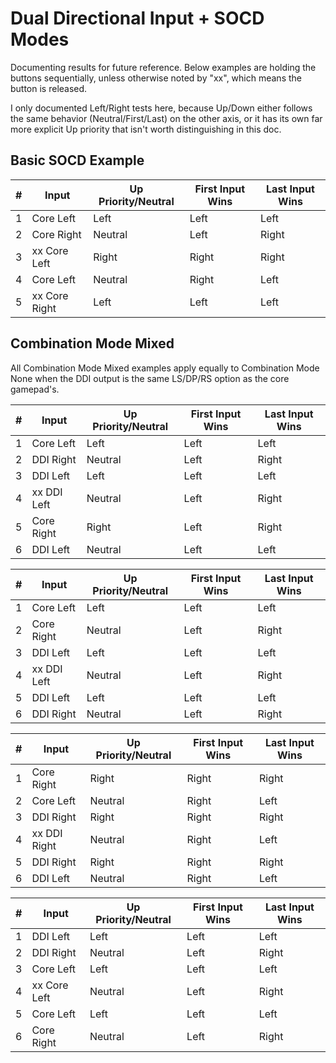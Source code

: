# Dual Directional Input + SOCD Modes

Documenting results for future reference. Below examples are holding the buttons sequentially, unless otherwise noted by
"xx", which means the button is released.

I only documented Left/Right tests here, because Up/Down either follows the same behavior (Neutral/First/Last) on the
other axis, or it has its own far more explicit Up priority that isn't worth distinguishing in this doc.

## Basic SOCD Example

| # | Input           | Up Priority/Neutral | First Input Wins | Last Input Wins |
| - | --------------- | ------------------- | ---------------- | --------------- |
| 1 | Core Left       | Left                | Left             | Left            |
| 2 | Core Right      | Neutral             | Left             | Right           |
| 3 | xx Core Left    | Right               | Right            | Right           |
| 4 | Core Left       | Neutral             | Right            | Left            |
| 5 | xx Core Right   | Left                | Left             | Left            |

## Combination Mode Mixed

All Combination Mode Mixed examples apply equally to Combination Mode None when the DDI output is the same LS/DP/RS
option as the core gamepad's.

| # | Input           | Up Priority/Neutral | First Input Wins | Last Input Wins |
| - | --------------- | ------------------- | ---------------- | --------------- |
| 1 | Core Left       | Left                | Left             | Left            |
| 2 | DDI Right       | Neutral             | Left             | Right           |
| 3 | DDI Left        | Left                | Left             | Left            |
| 4 | xx DDI Left     | Neutral             | Left             | Right           |
| 5 | Core Right      | Right               | Left             | Right           |
| 6 | DDI Left        | Neutral             | Left             | Left            |

| # | Input           | Up Priority/Neutral | First Input Wins | Last Input Wins |
| - | --------------- | ------------------- | ---------------- | --------------- |
| 1 | Core Left       | Left                | Left             | Left            |
| 2 | Core Right      | Neutral             | Left             | Right           |
| 3 | DDI Left        | Left                | Left             | Left            |
| 4 | xx DDI Left     | Neutral             | Left             | Right           |
| 5 | DDI Left        | Left                | Left             | Left            |
| 6 | DDI Right       | Neutral             | Left             | Right           |

| # | Input           | Up Priority/Neutral | First Input Wins | Last Input Wins |
| - | --------------- | ------------------- | ---------------- | --------------- |
| 1 | Core Right      | Right               | Right            | Right           |
| 2 | Core Left       | Neutral             | Right            | Left            |
| 3 | DDI Right       | Right               | Right            | Right           |
| 4 | xx DDI Right    | Neutral             | Right            | Left            |
| 5 | DDI Right       | Right               | Right            | Right           |
| 6 | DDI Left        | Neutral             | Right            | Left            |

| # | Input           | Up Priority/Neutral | First Input Wins | Last Input Wins |
| - | --------------- | ------------------- | ---------------- | --------------- |
| 1 | DDI Left        | Left                | Left             | Left            |
| 2 | DDI Right       | Neutral             | Left             | Right           |
| 3 | Core Left       | Left                | Left             | Left            |
| 4 | xx Core Left    | Neutral             | Left             | Right           |
| 5 | Core Left       | Left                | Left             | Left            |
| 6 | Core Right      | Neutral             | Left             | Right           |
